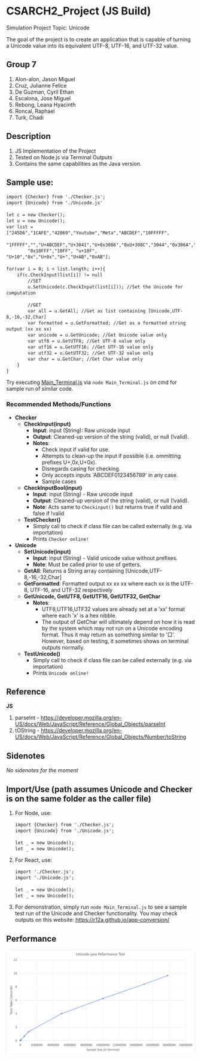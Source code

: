 # CSARCH2_Project (JS Build)
Simulation Project
Topic: Unicode

The goal of the project is to create an application that is capable of turning a Unicode value into its equivalent UTF-8, UTF-16, and UTF-32 value.

## Group 7
1. Alon-alon, Jason Miguel
2. Cruz, Julianne Felice
3. De Guzman, Cyril Ethan
4. Escalona, Jose Miguel
5. Rebong, Leana Hyacinth
6. Roncal, Raphael
7. Turk, Chadi

## Description
1. JS Implementation of the Project
2. Tested on Node.js via Terminal Outputs
3. Contains the same capabilities as the Java version.
## Sample use:
```
import {Checker} from './Checker.js';
import {Unicode} from './Unicode.js'

let c = new Checker();
let u = new Unicode();
var list = ["245D6","1CAFE","42069","Youtube","Meta","ABCDEF","10FFFFF",
        "1FFFFF","","U+ABCDEF","U+3041","U+0x3086","0xU+308C","3044","0x306A","zxcvbnm","0x10FFFF",
        "0x10FFF","10FF", "u+10F", "U+10","0x","U+0x","U+","U+AB","0xAB"];

for(var i = 0; i < list.length; i++){
    if(c.CheckInput(list[i]) != null
        //SET
        u.SetUnicode(c.CheckInput(list[i])); //Set the Unicode for computation
        
        //GET
        var all = u.GetAll; //Get as list containing [Unicode,UTF-8,-16,-32,Char]
        var formatted = u.GetFormatted; //Get as a formatted string output (xx xx xx)
        var unicode = u.GetUnicode; //Get Unicode value only
        var utf8 = u.GetUTF8; //Get UTF-8 value only
        var utf16 = u.GetUTF16; //Get UTF-16 value only
        var utf32 = u.GetUTF32; //Get UTF-32 value only
        var char = u.GetChar; //Get Char value only
    }
}
```
Try executing [Main_Terminal.js](https://github.com/cyril-deguzman/ascii-converter/blob/master/others/Simulation_JS/Main_Terminal.js) via `node Main_Terminal.js` on cmd for sample run of similar code.
### Recommended Methods/Functions
* **Checker**
	* **CheckInput(input)**
		* **Input**: input (String): Raw unicode input
		* **Output**: Cleaned-up version of the string (valid), or null (!valid).
		* **Notes**:
			* Check input if valid for use. 
			* Attempts to clean-up the input if possible (i.e. ommitting prefixes U+,0x,U+0x).
			* Disregards casing for checking.
			* Only accepts inputs 'ABCDEF0123456789' in any case.
			* Sample cases
	* **CheckInputBool(input)**
		* **Input**: input (String) - Raw unicode input
		* **Output**: Cleaned-up version of the string (valid), or null (!valid).
		* **Note**: Acts same to `Checkinput()` but returns true if valid and false if !valid
    * **TestChecker()**
    	* Simply call to check if class file can be called externally (e.g. via importation)
    	* Prints `Checker online!`
* **Unicode**
	* **SetUnicode(input)**
		* **Input**: input (String) - Valid unicode value without prefixes.
		* **Note**: Must be called prior to use of getters. 
	* **GetAll**: Returns a String array containing [Unicode,UTF-8,-16,-32,Char]
	* **GetFormatted**: Formatted output xx xx xx where each xx is the UTF-8, UTF-16, and UTF-32 respectively
	* **GetUnicode, GetUTF8, GetUTF16, GetUTF32, GetChar**
		* **Notes**: 
			* UTF8,UTF16,UTF32 values are already set at a 'xx' format where each 'x' is a hex nibble. 
			* The output of GetChar will ultimately depend on how it is read by the system which may not run on a Unicode encoding format. Thus it may return as something similar to '□'. However, based on testing, it sometimes shows on terminal outputs normally.
	* **TestUnicode()**
    	* Simply call to check if class file can be called externally (e.g. via importation)
    	* Prints `Unicode online!`
## Reference
**JS**
1. parseInt - https://developer.mozilla.org/en-US/docs/Web/JavaScript/Reference/Global_Objects/parseInt
2. tOString - https://developer.mozilla.org/en-US/docs/Web/JavaScript/Reference/Global_Objects/Number/toString

## Sidenotes
*No sidenotes for the moment*

## Import/Use (path assumes Unicode and Checker is on the same folder as the caller file)
1. For Node, use:
	```
    import {Checker} from './Checker.js';
	import {Unicode} from './Unicode.js';
	
	let _ = new Unicode();
	let _ = new Unicode();
    ```
2. For React, use:
	```
	import './Checker.js';
	import './Unicode.js';
	
	let _ = new Unicode();
	let _ = new Unicode();
    ```
3. For demonstration, simply run `node Main_Terminal.js` to see a sample test run of the Unicode and Checker functionality. You may check outputs on this website: <https://r12a.github.io/app-conversion/>

## Performance
<img src="performance.png" alt="Unicode Java Performance"/>
